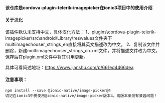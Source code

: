 #### 该仓库是cordova-plugin-telerik-imagepicker在ionic3项目中的使用介绍

#### 关于汉化

该插件默认未支持中文，具体汉化方法：
    1、plugins\cordova-plugin-telerik-imagepicker\src\android\Library\res\values文件夹下multiimagechooser_strings_en直接将其英文描述改为中文。
    2、复制该文件并删除，新建multiimagechooser_strings_cn.xml文件，并将描述文件改为中文，保存后在plugin.xml文件中将其引用更新。

具体可看简述地址：https://www.jianshu.com/p/661ed4466dea

#### 注意事项：

    npm install --save @ionic-native/image-picker@4
    切记在ionic3中要使用@ionic-native/image-picker版本4，高版本亲测有兼容问题！